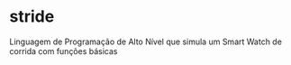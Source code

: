 # stride
Linguagem de Programação de Alto Nível que simula um Smart Watch de corrida com funções básicas
